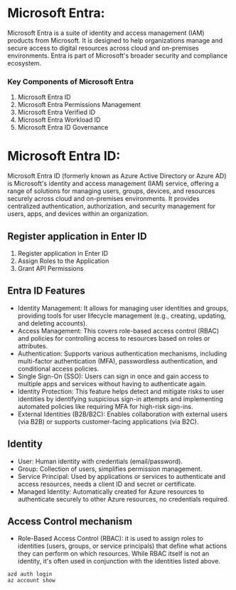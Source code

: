 # Microsoft Entra:
Microsoft Entra is a suite of identity and access management (IAM) products from Microsoft. It is designed to help organizations manage and secure access to digital resources across cloud and on-premises environments. Entra is part of Microsoft's broader security and compliance ecosystem.
 ### Key Components of Microsoft Entra
 1. Microsoft Entra ID
 2. Microsoft Entra Permissions Management
 3. Microsoft Entra Verified ID
 4. Microsoft Entra Workload ID
 5. Microsoft Entra ID Governance

# Microsoft Entra ID:
Microsoft Entra ID (formerly known as Azure Active Directory or Azure AD) is Microsoft's identity and access management (IAM) service, offering a range of solutions for managing users, groups, devices, and resources securely across cloud and on-premises environments. It provides centralized authentication, authorization, and security management for users, apps, and devices within an organization.

## Register application in Enter ID
1. Register application in Enter ID
2. Assign Roles to the Application
3. Grant API Permissions

## Entra ID Features
* Identity Management: It allows for managing user identities and groups, providing tools for user lifecycle management (e.g., creating, updating, and deleting accounts).
* Access Management: This covers role-based access control (RBAC) and policies for controlling access to resources based on roles or attributes.
* Authentication: Supports various authentication mechanisms, including multi-factor authentication (MFA), passwordless authentication, and conditional access policies.
* Single Sign-On (SSO): Users can sign in once and gain access to multiple apps and services without having to authenticate again.
* Identity Protection: This feature helps detect and mitigate risks to user identities by identifying suspicious sign-in attempts and implementing automated policies like requiring MFA for high-risk sign-ins.
* External Identities (B2B/B2C): Enables collaboration with external users (via B2B) or supports customer-facing applications (via B2C).

## Identity
* User: Human identity with credentials (email/password).
* Group: Collection of users, simplifies permission management.
* Service Principal: Used by applications or services to authenticate and access resources, needs a client ID and secret or certificate.
* Managed Identity: Automatically created for Azure resources to authenticate securely to other Azure resources, no credentials required.

## Access Control mechanism
* Role-Based Access Control (RBAC): it is used to assign roles to identities (users, groups, or service principals) that define what actions they can perform on which resources. While RBAC itself is not an identity, it's often used in conjunction with the identities listed above.

```
azd auth login
az account show
```
